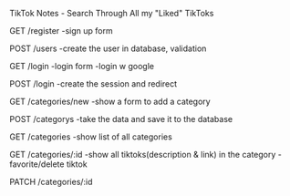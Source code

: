 TikTok Notes - Search Through All my "Liked" TikToks

GET /register
-sign up form

POST /users
-create the user in database, validation

GET /login
-login form
-login w google

POST /login
-create the session and redirect

GET /categories/new
-show a form to add a category

POST /categorys
-take the data and save it to the database

GET /categories
-show list of all categories

GET /categories/:id
-show all tiktoks(description & link) in the category
-favorite/delete tiktok

PATCH /categories/:id
